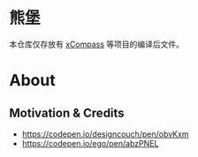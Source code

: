 # 熊堡

本仓库仅存放有 [xCompass](https://github.com/wx-chevalier/xCompass) 等项目的编译后文件。

# About

## Motivation & Credits

- https://codepen.io/designcouch/pen/obvKxm
- https://codepen.io/ego/pen/abzPNEL
